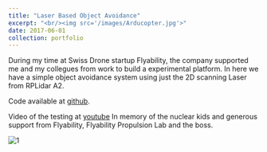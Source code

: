 ```yaml
---
title: "Laser Based Object Avoidance"
excerpt: "<br/><img src='/images/Arducopter.jpg'>"
date: 2017-06-01
collection: portfolio
---
```

During my time at Swiss Drone startup Flyability, the company supported me and my collegues from work to build a experimental platform. In here we have a simple object avoidance system using just the 2D scanning Laser from RPLidar A2.

Code available at [github](https://github.com/JD-ETH/erle_nuclear).

Video of the testing at [youtube](https://www.youtube.com/watch?v=aWOI7xQgk4Q&list=PLeL0RAdWVHC0HBIgGuh8JHuirjy2Dzypa&index=4) In memory of the nuclear kids and generous support from Flyability, Flyability Propulsion Lab and the boss.

![1](http://jd-eth.github.io/images/Arducopter.jpg)
